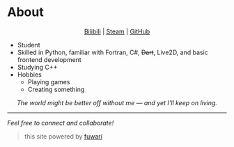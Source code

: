 <!-- # About
This is the demo site for [Fuwari](https://github.com/saicaca/fuwari).

::github{repo="saicaca/fuwari"}

> ### Sources of images used in this site
> - [Unsplash](https://unsplash.com/)
> - [星と少女](https://www.pixiv.net/artworks/108916539) by [Stella](https://www.pixiv.net/users/93273965)
> - [Rabbit - v1.4 Showcase](https://civitai.com/posts/586908) by [Rabbit_YourMajesty](https://civitai.com/user/Rabbit_YourMajesty) -->


# About

<div align="center">

<!-- <img src="https://visitor-badge.laobi.icu/badge?page_id=Pfolg.Pfolg" /> -->

[Bilibili](https://space.bilibili.com/515553532) | [Steam](https://steamcommunity.com/profiles/76561199677607305/) | [GitHub](https://github.com/Pfolg)

</div>

- Student
- Skilled in Python, familiar with Fortran, C#, ~~Dart~~, Live2D, and basic frontend development
- Studying C++
- Hobbies
  - Playing games
  - Creating something 

<div align="center">

_The world might be better off without me — and yet I'll keep on living._

</div>

---
_Feel free to connect and collaborate!_

> this site powered by [fuwari](https://github.com/saicaca/fuwari)
